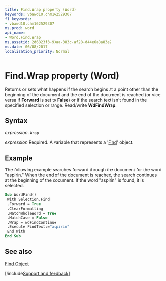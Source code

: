 ```yaml
---
title: Find.Wrap property (Word)
keywords: vbawd10.chm162529307
f1_keywords:
- vbawd10.chm162529307
ms.prod: word
api_name:
- Word.Find.Wrap
ms.assetid: 2d6823f3-93aa-383c-af28-d44e6a8a83e2
ms.date: 06/08/2017
localization_priority: Normal
---
```



# Find.Wrap property (Word)

Returns or sets what happens if the search begins at a point other than the beginning of the document and the end of the document is reached (or vice versa if  **Forward** is set to **False**) or if the search text isn't found in the specified selection or range. Read/write **WdFindWrap**.


## Syntax

_expression_. `Wrap`

_expression_ Required. A variable that represents a '[Find](Word.Find.md)' object.


## Example

The following example searches forward through the document for the word "aspirin." When the end of the document is reached, the search continues at the beginning of the document. If the word "aspirin" is found, it is selected.


```vb
Sub WordFind() 
 With Selection.Find 
 .Forward = True 
 .ClearFormatting 
 .MatchWholeWord = True 
 .MatchCase = False 
 .Wrap = wdFindContinue 
 .Execute FindText:="aspirin" 
 End With 
End Sub
```


## See also


[Find Object](Word.Find.md)

[!include[Support and feedback](~/includes/feedback-boilerplate.md)]
